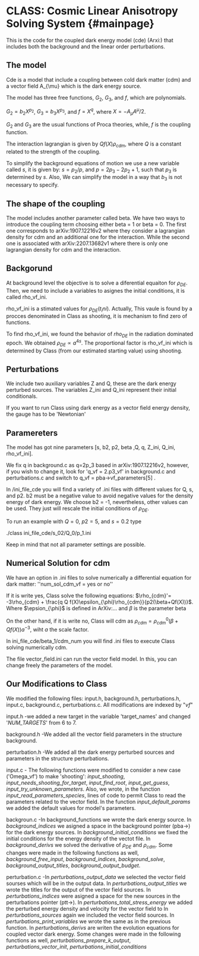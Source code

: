 CLASS: Cosmic Linear Anisotropy Solving System  {#mainpage}
==============================================


This is the code for the coupled dark energy model (cde) (Arxi:) that includes both the background and the linear order perturbations.

The model
---------------------------

Cde is a model that include a coupling between cold dark matter (cdm) and a vector field A_{\mu} which is the dark energy source. 

The model has three free functions, $G_{2}$, $G_{3}$, and $f$, which are polynomials. 
 
$G_{2} = b_{2}X^{p_{2}}$, $G_{3} = b_{3}X^{p_{3}}$, and $f = X^{q}$, where $X = -A_{\mu}A^{\mu}/2$. 

$G_{2}$ and $G_{3}$ are the usual functions of Proca theories, while, $f$ is the coupling function. 

The interaction lagrangian is given by $Q f(X)\rho_{cdm}$, where $Q$ is a constant related to the strength of the coupling. 

To simplify the background equations of motion we use a new variable called $s$, it is given by:  $s = p_{2}/p$,  and $p = 2p_{3}-2p_{2}+1$, such that $p_{3}$ is determined by $s$.
Also, We can simplify the model in a way that $b_{3}$ is not necessary to specify.


The shape of the coupling
-------------------------
The model includes another parameter called beta. We have two ways to introduce the coupling term choosing either beta = 1 or beta = 0. The first one corresponds to arXiv:1907.12216v2 where they consider a lagrangian density for cdm and an additional one for the interaction. While the second one is associated with arXiv:2207.13682v1 where there is only one lagrangian density for cdm and the interaction.  

Backgorund
-----------------------
At background level the objective is to solve a diferential equaiton for $\rho_{DE}$. Then, we need to include a variables to asignes the initial conditions, it is called rho_vf_ini. 

rho_vf_ini is a stimated values for $\rho_{DE}(t_ini)$. Actually, This vaule is found by a procces denominated in Class as shooting, it is mechanism to find zero of functions.    


To find rho_vf_ini, we found the behavior of $rho_{DE}$ in the radiation dominated epoch. We obtained $\rho_{DE} \propto a^{4s}$. The proportional factor is rho_vf_ini which is determined by Class (from our estimated starting value) using shooting. 



Perturbations
-----------------------
We include two auxiliary variables $\mathrm{Z}$ and $\mathrm{Q}$, these are the dark energy perturbed sources. The variables Z_ini and Q_ini represent their initial conditionals.  

If you want to run Class using dark energy as a vector field energy density, the gauge has to be 'Newtonian'


Paramereters
-----------------------
The model has got nine parameters [s, b2, p2, beta ,Q, q, Z_ini, Q_ini, rho_vf_ini].

We fix q in background.c as q=2p_3 based in arXiv:1907.12216v2, however, if you wish to change it, look for 'q_vf = 2.p3_vf' in background.c and perturbations.c and switch to
q_vf  =  pba->vf_parameters[5] .  

In /ini_file_cde you will find a variety of .ini files with different values for Q, s, and p2. b2 must be a negative value to avoid negative values for the density energy of dark energy. We choose b2 = -1, nevertheless, other values can be used. They just will rescale the initial conditions of $\rho_{DE}$.


To run an example with $Q = 0$, $p2 = 5$, and $s=0.2$  type 

./class ini_file_cde/s_02/Q_0/p_1.ini 

Keep in mind that not all parameter settings are possible.   


Numerical Solution for cdm
-------------------------------

We have an option in .ini files to solve numerically a differential equation for dark matter:
''num_sol_cdm_vf = yes or no''

If it is write yes, Class solve the following equations: $\rho_{cdm}'= -3\rho_{cdm} + \frac{q Q f(X)\epsilon_{\phi}\rho_{cdm}}{p2(\beta+Qf(X))}$.
Where $\epsion_{\phi}$ is defined in ArXiv:... and $\beta$ is the parameter beta 

On the other hand, if it is write no, Class will cdm as $\rho_{cdm} = \rho_{cdm}^{0}(\beta + Qf(X))a^{-3}$, wiht $a$ the scale factor. 


In ini_file_cde/beta_1/cdm_num you will find .ini files to execute Class solving numerically cdm. 


The file vector_field.ini can run the vector field model. In this, you can change freely the parameters of the model. 


Our Modifications to Class
----------------------

We modified the following files: input.h, background.h, perturbations.h, input.c, background.c, perturbations.c. All modifications are indexed by "_vf_" 


input.h -we added a new target in the variable 'target_names' and changed '_NUM_TARGETS_' from 6 to 7.  

background.h -We added all the vector field parameters in the structure background.

perturbation.h -We added all the dark energy perturbed sources and parameters in the structure perturbations.

input.c - The following functions were modified to consider a new case ('Omega_vf') to make 'shooting': _input_shooting_, _input_needs_shooting_for_target_, _input_find_root_, _input_get_guess_, _input_try_unknown_parameters_.
Also, we wrote, in the function _input_read_parameters_species_, lines of code to permit Class to read the parameters related to the vector field. In the function _input_default_params_ we added the default values for model's parameters.

backgroun.c -In background_functions we wrote the dark energy source. 
In _background_indices_ we asigned a space in the background pointer (pba->) for the dark energy sources. 
In _background_initial_conditions_ we fixed the initial conditions for the energy density of the vectot file. 
In _background_derivs_ we solved the derivative of $\rho_{DE}$ and $\rho_{cdm}$.
Some changes were made in the following functions as well, _background_free_input_, _background_indices_, _background_solve_, _background_output_titles_, _background_output_budget_.

perturbation.c -In _perturbations_output_data_ we selected the vector field sourses which will be in the output data.
In _perturbations_output_titles_ we wrote the titles for the output of the vector field sources. 
In _perturbations_indices_ were asigned a space for the new sources in the perturbations pointer (ptt->).
In _perturbations_total_stress_energy_ we added the perturbed energy density and velocity for the vector field to 
In _perturbations_sources_ again we included the vector field sources. 
In _perturbations_print_variables_ we wrote the same as in the previous function.
In _perturbations_derivs_ are writen the evolution equations for coupled vector dark energy.
Some changes were made in the following functions as well, _perturbations_prepare_k_output_, _perturbations_vector_init_, _perturbations_initial_conditions_